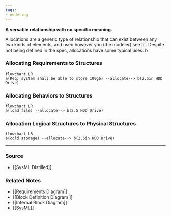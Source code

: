 ```yaml
---
tags:
- modeling
---
```

**A versatile relationship with no specific meaning.**

Allocations are a generic type of relationship that can exist between any two kinds of elements, and used however you (the modeler) see fit. Despite not being defined in the spec, allocations have some typical uses. b

### Allocating Requirements to Structures

```mermaid
flowchart LR
a(Req: system shall be able to store 100gb) --allocate--> b(2.5in HDD Drive)
```

### Allocating Behaviors to Structures

```mermaid
flowchart LR
a(load file) --allocate--> b(2.5 HDD Drive)
```

### Allocation Logical Structures to Physical Structures

```mermaid
flowchart LR
a(cold storage) --allocate--> b(2.5in HDD Drive)
```

---

### Source
- [[SysML Distilled]]

### Related Notes
- [[Requirements Diagram]] 
- [[Block Definition Diagram ]] 
- [[Internal Block Diagram]] 
- [[SysML]]